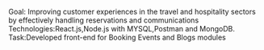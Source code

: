Goal: Improving customer experiences in the travel and hospitality sectors by effectively handling reservations and
communications
Technologies:React.js,Node.js with MYSQL,Postman and MongoDB.
Task:Developed  front-end for Booking Events and Blogs modules
